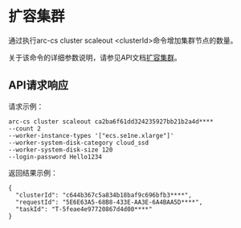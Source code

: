 # 扩容集群

通过执行arc-cs cluster scaleout <clusterId\>命令增加集群节点的数量。

关于该命令的详细参数说明，请参见API文档[扩容集群](/intl.zh-CN/API参考/集群/扩容集群/扩容集群.md)。

## API请求响应

请求示例：

```
arc-cs cluster scaleout ca2ba6f61dd324235927bb21b2a4d**** 
--count 2 
--worker-instance-types '["ecs.se1ne.xlarge"]' 
--worker-system-disk-category cloud_ssd 
--worker-system-disk-size 120 
--login-password Hello1234
```

返回结果示例：

```
{
  "clusterId": "c644b367c5a834b18baf9c696bfb3****",
  "requestId": "5E6E63A5-68B8-433E-AA3E-6A4BAA5D****",
  "taskId": "T-5feae4e97720867d4d00****"
}
```

